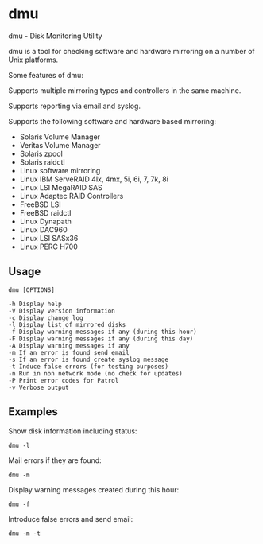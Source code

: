dmu
===

dmu - Disk Monitoring Utility

dmu is a tool for checking software and hardware mirroring on a number
of Unix platforms.

Some features of dmu:

Supports multiple mirroring types and controllers in the same machine.

Supports reporting via email and syslog.

Supports the following software and hardware based mirroring:

* Solaris Volume Manager
* Veritas Volume Manager
* Solaris zpool
* Solaris raidctl
* Linux software mirroring
* Linux IBM ServeRAID 4lx, 4mx, 5i, 6i, 7, 7k, 8i
* Linux LSI MegaRAID SAS
* Linux Adaptec RAID Controllers
* FreeBSD LSI
* FreeBSD raidctl
* Linux Dynapath
* Linux DAC960
* Linux LSI SASx36
* Linux PERC H700

Usage
-----

	dmu [OPTIONS]

	-h Display help
	-V Display version information
	-c Display change log
	-l Display list of mirrored disks
	-f Display warning messages if any (during this hour)
	-F Display warning messages if any (during this day)
	-A Display warning messages if any
	-m If an error is found send email
	-s If an error is found create syslog message
	-t Induce false errors (for testing purposes)
	-n Run in non network mode (no check for updates)
	-P Print error codes for Patrol
	-v Verbose output

Examples
--------

Show disk information including status:

	dmu -l

Mail errors if they are found:

	dmu -m

Display warning messages created during this hour:

	dmu -f

Introduce false errors and send email:

	dmu -m -t


